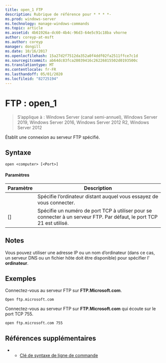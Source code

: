 ```yaml
---
title: open_1 FTP
description: Rubrique de référence pour * * * *-
ms.prod: windows-server
ms.technology: manage-windows-commands
ms.topic: article
ms.assetid: 4b61926a-dc60-4b4c-96d3-64e5c91c18ba vhorne
author: coreyp-at-msft
ms.author: coreyp
manager: dongill
ms.date: 10/16/2017
ms.openlocfilehash: 15a27d2f7512da352a0f4ddf02fa2511ffce7c1d
ms.sourcegitcommit: ab64dc83fca28039416c26226815502d0193500c
ms.translationtype: MT
ms.contentlocale: fr-FR
ms.lasthandoff: 05/01/2020
ms.locfileid: "82725194"
---
```

# <a name="ftp-open_1"></a>FTP : open_1

> S’applique à : Windows Server (canal semi-annuel), Windows Server 2019, Windows Server 2016, Windows Server 2012 R2, Windows Server 2012

Établit une connexion au serveur FTP spécifié.   
## <a name="syntax"></a>Syntaxe  
```  
open <computer> [<Port>]  
```  
#### <a name="parameters"></a>Paramètres  

| Paramètre  |                                           Description                                            |
|------------|--------------------------------------------------------------------------------------------------|
| <computer> |                Spécifie l’ordinateur distant auquel vous essayez de vous connecter.                 |
|  [<Port>]  | Spécifie un numéro de port TCP à utiliser pour se connecter à un serveur FTP. Par défaut, le port TCP 21 est utilisé. |

## <a name="remarks"></a>Notes   
Vous pouvez utiliser une adresse IP ou un nom d’ordinateur (dans ce cas, un serveur DNS ou un fichier hôte doit être disponible) pour spécifier l' **ordinateur**.  
## <a name="examples"></a>Exemples  
Connectez-vous au serveur FTP sur **FTP.Microsoft.com**.  
```  
Open ftp.microsoft.com  
```  
Connectez-vous au serveur FTP sur **FTP.Microsoft.com** qui écoute sur le port TCP 755.  
```  
open ftp.microsoft.com 755  
```  
## <a name="additional-references"></a>Références supplémentaires  
-   - [Clé de syntaxe de ligne de commande](command-line-syntax-key.md)  
